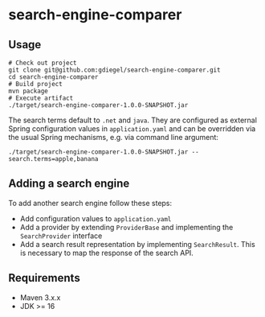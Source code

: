 # search-engine-comparer

## Usage

```
# Check out project
git clone git@github.com:gdiegel/search-engine-comparer.git
cd search-engine-comparer
# Build project
mvn package
# Execute artifact
./target/search-engine-comparer-1.0.0-SNAPSHOT.jar
```

The search terms default to `.net` and `java`. They are configured as external Spring configuration values in `application.yaml`
and can be overridden via the usual Spring mechanisms, e.g. via command line argument:

```
./target/search-engine-comparer-1.0.0-SNAPSHOT.jar --search.terms=apple,banana
```

## Adding a search engine

To add another search engine follow these steps:

* Add configuration values to `application.yaml`
* Add a provider by extending `ProviderBase` and implementing the `SearchProvider` interface
* Add a search result representation by implementing `SearchResult`. This is necessary to map the response of the search API.

## Requirements

* Maven 3.x.x
* JDK >= 16
